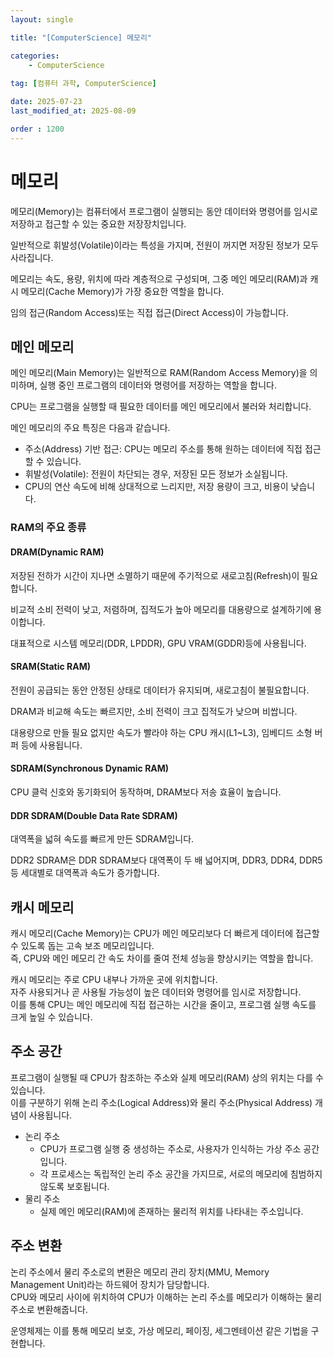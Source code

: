 ```yaml
---
layout: single

title: "[ComputerScience] 메모리"

categories:
    - ComputerScience
    
tag: [컴퓨터 과학, ComputerScience]

date: 2025-07-23
last_modified_at: 2025-08-09

order : 1200
---
```


# 메모리

메모리(Memory)는 컴퓨터에서 프로그램이 실행되는 동안 데이터와 명령어를 임시로 저장하고 접근할 수 있는 중요한 저장장치입니다.

일반적으로 휘발성(Volatile)이라는 특성을 가지며, 전원이 꺼지면 저장된 정보가 모두 사라집니다.

메모리는 속도, 용량, 위치에 따라 계층적으로 구성되며, 그중 메인 메모리(RAM)과 캐시 메모리(Cache Memory)가 가장 중요한 역할을 합니다.

임의 접근(Random Access)또는 직접 접근(Direct Access)이 가능합니다.

## 메인 메모리

메인 메모리(Main Memory)는 일반적으로 RAM(Random Access Memory)을 의미하며, 실행 중인 프로그램의 데이터와 명령어를 저장하는 역할을 합니다.

CPU는 프로그램을 실행할 때 필요한 데이터를 메인 메모리에서 불러와 처리합니다.

메인 메모리의 주요 특징은 다음과 같습니다.

- 주소(Address) 기반 접근: CPU는 메모리 주소를 통해 원하는 데이터에 직접 접근할 수 있습니다.
- 휘발성(Volatile): 전원이 차단되는 경우, 저장된 모든 정보가 소실됩니다.
- CPU의 연산 속도에 비해 상대적으로 느리지만, 저장 용량이 크고, 비용이 낮습니다.

### RAM의 주요 종류

#### DRAM(Dynamic RAM)

저장된 전하가 시간이 지나면 소멸하기 때문에 주기적으로 새로고침(Refresh)이 필요합니다.

비교적 소비 전력이 낮고, 저렴하며, 집적도가 높아 메모리를 대용량으로 설계하기에 용이합니다.

대표적으로 시스템 메모리(DDR, LPDDR), GPU VRAM(GDDR)등에 사용됩니다.

#### SRAM(Static RAM)

전원이 공급되는 동안 안정된 상태로 데이터가 유지되며, 새로고침이 불필요합니다.

DRAM과 비교해 속도는 빠르지만, 소비 전력이 크고 집적도가 낮으며 비쌉니다.

대용량으로 만들 필요 없지만 속도가 빨라야 하는 CPU 캐시(L1~L3), 임베디드 소형 버퍼 등에 사용됩니다.

#### SDRAM(Synchronous Dynamic RAM)

CPU 클럭 신호와 동기화되어 동작하며, DRAM보다 저송 효율이 높습니다.

#### DDR SDRAM(Double Data Rate SDRAM)

대역폭을 넓혀 속도를 빠르게 만든 SDRAM입니다.

DDR2 SDRAM은 DDR SDRAM보다 대역폭이 두 배 넓어지며, DDR3, DDR4, DDR5 등 세대별로 대역폭과 속도가 증가합니다.

## 캐시 메모리

캐시 메모리(Cache Memory)는 CPU가 메인 메모리보다 더 빠르게 데이터에 접근할 수 있도록 돕는 고속 보조 메모리입니다.  
즉, CPU와 메인 메모리 간 속도 차이를 줄여 전체 성능을 향상시키는 역할을 합니다.

캐시 메모리는 주로 CPU 내부나 가까운 곳에 위치합니다.  
자주 사용되거나 곧 사용될 가능성이 높은 데이터와 명령어를 임시로 저장합니다.  
이를 통해 CPU는 메인 메모리에 직접 접근하는 시간을 줄이고, 프로그램 실행 속도를 크게 높일 수 있습니다.

## 주소 공간

프로그램이 실행될 때 CPU가 참조하는 주소와 실제 메모리(RAM) 상의 위치는 다를 수 있습니다.  
이를 구분하기 위해 논리 주소(Logical Address)와 물리 주소(Physical Address) 개념이 사용됩니다.

- 논리 주소
    + CPU가 프로그램 실행 중 생성하는 주소로, 사용자가 인식하는 가상 주소 공간입니다.
    + 각 프로세스는 독립적인 논리 주소 공간을 가지므로, 서로의 메모리에 침범하지 않도록 보호됩니다.
- 물리 주소
    + 실제 메인 메모리(RAM)에 존재하는 물리적 위치를 나타내는 주소입니다.

## 주소 변환

논리 주소에서 물리 주소로의 변환은 메모리 관리 장치(MMU, Memory Management Unit)라는 하드웨어 장치가 담당합니다.  
CPU와 메모리 사이에 위치하여 CPU가 이해하는 논리 주소를 메모리가 이해하는 물리 주소로 변환해줍니다.

운영체제는 이를 통해 메모리 보호, 가상 메모리, 페이징, 세그멘테이션 같은 기법을 구현합니다.